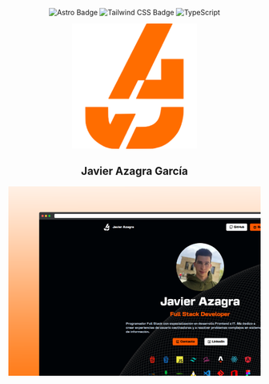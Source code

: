 <div align="center">

![Astro Badge](https://img.shields.io/badge/Astro-FF3E00?logo=astro&logoColor=fff&style=flat)
![Tailwind CSS Badge](https://img.shields.io/badge/Tailwind%20CSS-06B6D4?logo=tailwindcss&logoColor=fff&style=flat)
![TypeScript](https://img.shields.io/badge/TypeScript-blue?logo=typescript&logoColor=fff&style=flat)

<img src="./public/favicon.svg" alt="logo" width="250px">
  
## Javier Azagra García

<div align="center">
  <img src="./public/assets/readmeimage.png" >
</div>



</div>

